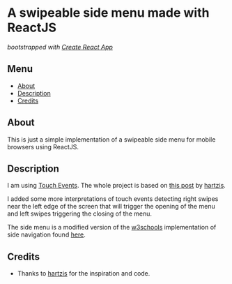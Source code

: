 # A swipeable side menu made with ReactJS

_bootstrapped with [Create React App](https://github.com/facebookincubator/create-react-app)_

## Menu
* [About](#about)
* [Description](#description)
* [Credits](#credits)

## About

This is just a simple implementation of a swipeable side menu for mobile browsers using ReactJS.

## Description

I am using [Touch Events](https://reactjs.org/docs/events.html#touch-events). The whole project
is based on [this post](http://www.hartzis.me/test-touch-events-react/) by [hartzis](https://github.com/hartzis).

I added some more interpretations of touch events detecting right swipes near the left edge of the screen
that will trigger the opening of the menu and left swipes triggering the closing of the menu.

The side menu is a modified version of the [w3schools](https://www.w3schools.com/) implementation of side navigation found [here](https://www.w3schools.com/howto/howto_js_sidenav.asp).


## Credits

* Thanks to [hartzis](https://github.com/hartzis) for the inspiration and code.